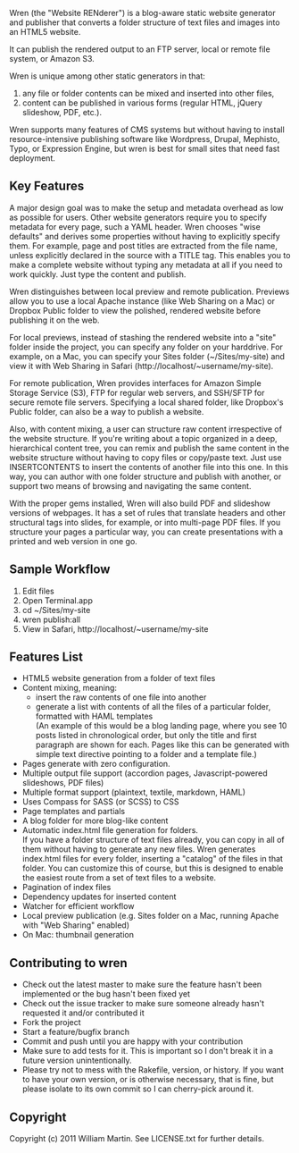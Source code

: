 Wren (the "Website RENderer") is a blog-aware static website generator and publisher that converts a folder structure of text files and images into an HTML5 website.

It can publish the rendered output to an FTP server, local or remote file system, or Amazon S3.

Wren is unique among other static generators in that:  

1. any file or folder contents can be mixed and inserted into other files,  
2. content can be published in various forms (regular HTML, jQuery slideshow, PDF, etc.). 

Wren supports many features of CMS systems but without having to install resource-intensive publishing software like Wordpress, Drupal, Mephisto, Typo, or Expression Engine, but wren is best for small sites that need fast deployment.


## Key Features

A major design goal was to make the setup and metadata overhead as low as possible for users. Other website generators require you to specify metadata for every page, such a YAML header. Wren chooses "wise defaults" and derives some properties without having to explicitly specify them. For example, page and post titles are extracted from the file name, unless explicitly declared in the source with a TITLE tag. This enables you to make a complete website without typing any metadata at all if you need to work quickly. Just type the content and publish.

Wren distinguishes between local preview and remote publication. Previews allow you to use a local Apache instance (like Web Sharing on a Mac) or Dropbox Public folder to view the polished, rendered website before publishing it on the web.

For local previews, instead of stashing the rendered website into a "site" folder inside the project, you can specify any folder on your harddrive. For example, on a Mac, you can specify your Sites folder (~/Sites/my-site) and view it with Web Sharing in Safari (http://localhost/~username/my-site).

For remote publication, Wren provides interfaces for Amazon Simple Storage Service (S3), FTP for regular web servers, and SSH/SFTP for secure remote file servers. Specifying a local shared folder, like Dropbox's Public folder, can also be a way to publish a website.

Also, with content mixing, a user can structure raw content irrespective of the website structure. If you're writing about a topic organized in a deep, hierarchical content tree, you can remix and publish the same content in the website structure without having to copy files or copy/paste text. Just use INSERTCONTENTS to insert the contents of another file into this one. In this way, you can author with one folder structure and publish with another, or support two means of browsing and navigating the same content.

With the proper gems installed, Wren will also build PDF and slideshow versions of webpages. It has a set of rules that translate headers and other structural tags into slides, for example, or into multi-page PDF files. If you structure your pages a particular way, you can create presentations with a printed and web version in one go.


## Sample Workflow

1. Edit files
2. Open Terminal.app
3. cd ~/Sites/my-site
4. wren publish:all
5. View in Safari, http://localhost/~username/my-site


## Features List

* HTML5 website generation from a folder of text files
* Content mixing, meaning:  
  * insert the raw contents of one file into another
  * generate a list with contents of all the files of a particular folder, formatted with HAML templates  
    (An example of this would be a blog landing page, where you see 10 posts listed in chronological order, but only the title and first paragraph are shown for each. Pages like this can be generated with simple text directive pointing to a folder and a template file.)
* Pages generate with zero configuration.
* Multiple output file support (accordion pages, Javascript-powered slideshows, PDF files)
* Multiple format support (plaintext, textile, markdown, HAML)
* Uses Compass for SASS (or SCSS) to CSS
* Page templates and partials
* A blog folder for more blog-like content
* Automatic index.html file generation for folders.  
  If you have a folder structure of text files already, you can copy in all of them without having to generate any new files. Wren generates index.html files for every folder, inserting a "catalog" of the files in that folder. You can customize this of course, but this is designed to enable the easiest route from a set of text files to a website.
* Pagination of index files
* Dependency updates for inserted content
* Watcher for efficient workflow
* Local preview publication (e.g. Sites folder on a Mac, running Apache with "Web Sharing" enabled)
* On Mac: thumbnail generation


## Contributing to wren
 
* Check out the latest master to make sure the feature hasn't been implemented or the bug hasn't been fixed yet
* Check out the issue tracker to make sure someone already hasn't requested it and/or contributed it
* Fork the project
* Start a feature/bugfix branch
* Commit and push until you are happy with your contribution
* Make sure to add tests for it. This is important so I don't break it in a future version unintentionally.
* Please try not to mess with the Rakefile, version, or history. If you want to have your own version, or is otherwise necessary, that is fine, but please isolate to its own commit so I can cherry-pick around it.


## Copyright

Copyright (c) 2011 William Martin. See LICENSE.txt for further details.

